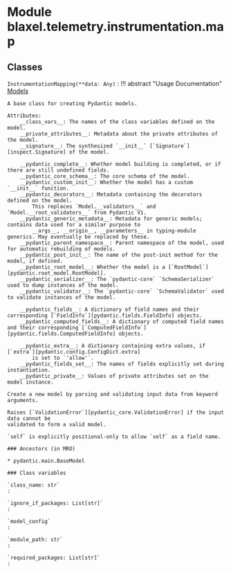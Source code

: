 Module blaxel.telemetry.instrumentation.map
===========================================

Classes
-------

`InstrumentationMapping(**data: Any)`
:   !!! abstract "Usage Documentation"
        [Models](../concepts/models.md)
    
    A base class for creating Pydantic models.
    
    Attributes:
        __class_vars__: The names of the class variables defined on the model.
        __private_attributes__: Metadata about the private attributes of the model.
        __signature__: The synthesized `__init__` [`Signature`][inspect.Signature] of the model.
    
        __pydantic_complete__: Whether model building is completed, or if there are still undefined fields.
        __pydantic_core_schema__: The core schema of the model.
        __pydantic_custom_init__: Whether the model has a custom `__init__` function.
        __pydantic_decorators__: Metadata containing the decorators defined on the model.
            This replaces `Model.__validators__` and `Model.__root_validators__` from Pydantic V1.
        __pydantic_generic_metadata__: Metadata for generic models; contains data used for a similar purpose to
            __args__, __origin__, __parameters__ in typing-module generics. May eventually be replaced by these.
        __pydantic_parent_namespace__: Parent namespace of the model, used for automatic rebuilding of models.
        __pydantic_post_init__: The name of the post-init method for the model, if defined.
        __pydantic_root_model__: Whether the model is a [`RootModel`][pydantic.root_model.RootModel].
        __pydantic_serializer__: The `pydantic-core` `SchemaSerializer` used to dump instances of the model.
        __pydantic_validator__: The `pydantic-core` `SchemaValidator` used to validate instances of the model.
    
        __pydantic_fields__: A dictionary of field names and their corresponding [`FieldInfo`][pydantic.fields.FieldInfo] objects.
        __pydantic_computed_fields__: A dictionary of computed field names and their corresponding [`ComputedFieldInfo`][pydantic.fields.ComputedFieldInfo] objects.
    
        __pydantic_extra__: A dictionary containing extra values, if [`extra`][pydantic.config.ConfigDict.extra]
            is set to `'allow'`.
        __pydantic_fields_set__: The names of fields explicitly set during instantiation.
        __pydantic_private__: Values of private attributes set on the model instance.
    
    Create a new model by parsing and validating input data from keyword arguments.
    
    Raises [`ValidationError`][pydantic_core.ValidationError] if the input data cannot be
    validated to form a valid model.
    
    `self` is explicitly positional-only to allow `self` as a field name.

    ### Ancestors (in MRO)

    * pydantic.main.BaseModel

    ### Class variables

    `class_name: str`
    :

    `ignore_if_packages: List[str]`
    :

    `model_config`
    :

    `module_path: str`
    :

    `required_packages: List[str]`
    :